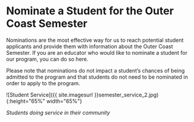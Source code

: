 # Nominate a Student for the Outer Coast Semester 

Nominations are the most effective way for us to reach potential student applicants and provide them with information about the Outer Coast Semester. If you are an educator who would like to nominate a student for our program, you can do so here.

Please note that nominations do not impact a student’s chances of being admitted to the program and that students do not need to be nominated in order to apply to the program.

<!-- This inserts the image -->
![Student Service]({{ site.imagesurl }}semester_service_2.jpg){:height="65%" width="65%"}

_Students doing service in their community_
